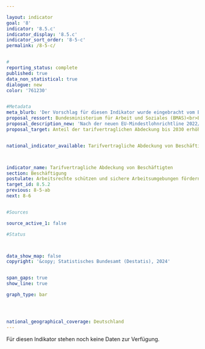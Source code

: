 ```yaml
---

layout: indicator        
goal: '8'        
indicator: '8.5.c'        
indicator_display: '8.5.c'        
indicator_sort_order: '8-5-c'        
permalink: /8-5-c/        


#
reporting_status: complete        
published: true        
data_non_statistical: true        
dialogue: new
color: '761230'


#Metadata     
meta_blurb: 'Der Vorschlag für diesen Indikator wurde eingebracht vom Bundesministerium für Arbeit und Soziales (BMAS).'
proposal_ressort: Bundesministerium für Arbeit und Soziales (BMAS)<br>Bundesministerium für Wirtschaft und Klimaschutz (BMWK)
proposal_description_new: 'Nach der neuen EU-Mindestlohnrichtline 2022/2041 sollen Mitgliedstaaten mit einer <b>tarifvertraglichen Abdeckung</b> von weniger als 80 % einen Aktionsplan zur Förderung von Tarifverhandlungen erstellen. Die erste Bereitstellung der <b>tarifvertraglichen Abdeckung</b> die an die EU-Kommission mit Angaben für die Jahre 2021 bis 2023 hat bis zum 1. Oktober 2025 zu erfolgen.<br>Als <b>tarifvertragliche Abdeckung</b> ist der Anteil der Arbeitnehmerinnen und Arbeitnehmer definiert, für die ein Tarifvertrag gilt, in Relation zu der Zahl der Arbeitnehmerinnen und Arbeitnehmer für die gemäß dem nationalen Recht und im Einklang mit den nationalen Gepflogenheiten ein Tarifvertrag gelten könnte.'
proposal_target: Anteil der tarifvertraglichen Abdeckung bis 2030 erhöhen


national_indicator_available: Tarifvertragliche Abdeckung von Beschäftigten



indicator_name: Tarifvertragliche Abdeckung von Beschäftigten       
section: Beschäftigung
postulate: Arbeitsrechte schützen und sichere Arbeitsumgebungen fördern        
target_id: 8.5.2        
previous: 8-5-ab        
next: 8-6      


#Sources        

source_active_1: false

#Status        



data_show_map: false        
copyright: '&copy; Statistisches Bundesamt (Destatis), 2024'        


span_gaps: true        
show_line: true        

graph_type: bar        




national_geographical_coverage: Deutschland                
---
```

Für diesen Indikator stehen noch keine Daten zur Verfügung.
